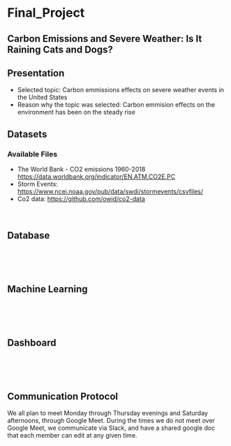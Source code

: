 # Final_Project
## Carbon Emissions and Severe Weather: Is It Raining Cats and Dogs?

## Presentation

* Selected topic: Carbon emmissions effects on severe weather events in the United States
* Reason why the topic was selected: Carbon emmision effects on the environment has been on the steady rise 

## Datasets
  ### Available Files
  - The World Bank - CO2 emissions 1960-2018 https://data.worldbank.org/indicator/EN.ATM.CO2E.PC
  - Storm Events: https://www.ncei.noaa.gov/pub/data/swdi/stormevents/csvfiles/
  - Co2 data: https://github.com/owid/co2-data
</br></br></br>


## Database


</br></br></br>
## Machine Learning


</br></br></br>
## Dashboard


</br></br></br>
## Communication Protocol

We all plan to meet Monday through Thursday evenings and Saturday afternoons, through Google Meet. During the times we do not meet over Google Meet, we communicate via Slack, and have a shared google doc that each member can edit at any given time.

